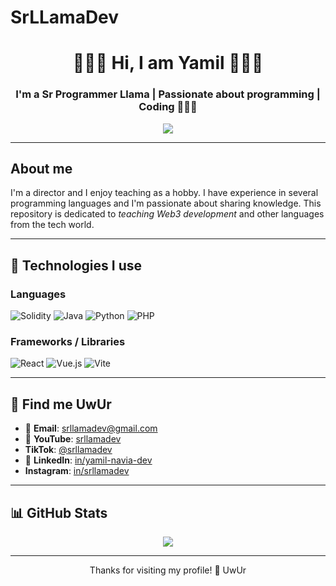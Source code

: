 # SrLLamaDev

<h1 align="center">🦙🦙🦙 Hi, I am Yamil 🦙🦙🦙</h1>
<h3 align="center">I'm a Sr Programmer Llama | Passionate about programming | Coding 🚀🚀🚀 </h3>

<p align="center">
    <img src="https://readme-typing-svg.herokuapp.com?color=36BCF7&center=true&vCenter=true&lines=Solidity+Coach;Code+and+Teaching+Enthusiast;Building+the+Future+of+Web3" />
</p>

---

##  About me

I'm a director and I enjoy teaching as a hobby. I have experience in several programming languages ​​and I'm passionate about sharing knowledge. This repository is dedicated to *teaching Web3 development* and other languages ​​from the tech world.

---

## 🚀 Technologies I use

### Languages
![Solidity](https://img.shields.io/badge/Solidity-363636?style=flat&logo=solidity&logoColor=white)
![Java](https://img.shields.io/badge/Java-ED8B00?style=flat&logo=java&logoColor=white)
![Python](https://img.shields.io/badge/Python-3776AB?style=flat&logo=python&logoColor=white)
![PHP](https://img.shields.io/badge/PHP-777BB4?style=flat&logo=php&logoColor=white)

### Frameworks / Libraries
![React](https://img.shields.io/badge/React-61DAFB?style=flat&logo=react&logoColor=black)
![Vue.js](https://img.shields.io/badge/Vue.js-4FC08D?style=flat&logo=vue.js&logoColor=white)
![Vite](https://img.shields.io/badge/Vite-646CFF?style=flat&logo=vite&logoColor=white)

---

## 🎥 Find me UwUr

- 📩 **Email**: [srllamadev@gmail.com](mailto:srllamadev@gmail.com)
- 🎥 **YouTube**: [srllamadev](https://www.youtube.com/@srllamadev)
-  **TikTok**: [@srllamadev](https://www.tiktok.com/@srllamadev)
- 💼 **LinkedIn**: [in/yamil-navia-dev](https://linkedin.com/in/srllamadev)
-  **Instagram**: [in/srllamadev](https://www.instagram.com/srllamadev)

---

## 📊 GitHub Stats

<p align="center">
  <!--<img src="https://github-readme-stats.vercel.app/api?username=srllamadev&show_icons=true&theme=radical" />-->
  <img src="https://github-readme-stats.vercel.app/api/top-langs/?username=srllamadev&layout=compact&theme=radical" />
</p>

---

<p align="center"> Thanks for visiting my profile! 🚀 UwUr </p>
